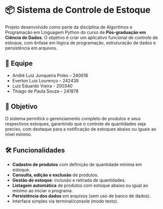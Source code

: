 # 📦 Sistema de Controle de Estoque

Projeto desenvolvido como parte da disciplina de Algoritmos e Programação em Linguagem Python do curso de **Pós-graduação em Ciência de Dados**. O objetivo é criar um aplicativo funcional de controle de estoque, com ênfase em lógica de programação, estruturação de dados e persistência em arquivos.

## 👥 Equipe
- André Luiz Junqueira Poles – 240618
- Everton Luis Lourenço – 242438
- Luiz Eduardo Vieira - 200340
- Thiago de Paula Souza – 241878

## 🎯 Objetivo
O sistema permitirá o gerenciamento completo de produtos e seus respectivos estoques, garantindo que o controle de quantidades seja preciso, com destaque para a notificação de estoques abaixo ou iguais ao nível mínimo.

## 🛠 Funcionalidades
- **Cadastro de produtos** com definição de quantidade mínima em estoque.
- **Consulta, edição e exclusão** de produtos.
- **Gestão de estoque**: inclusão e retirada de quantidades.
- **Listagem automática** de produtos com estoque abaixo ou igual ao mínimo ao iniciar o programa.
- **Persistência dos dados** em arquivos (sem uso de banco de dados).
- Interface simples via terminal/console (modo texto).

